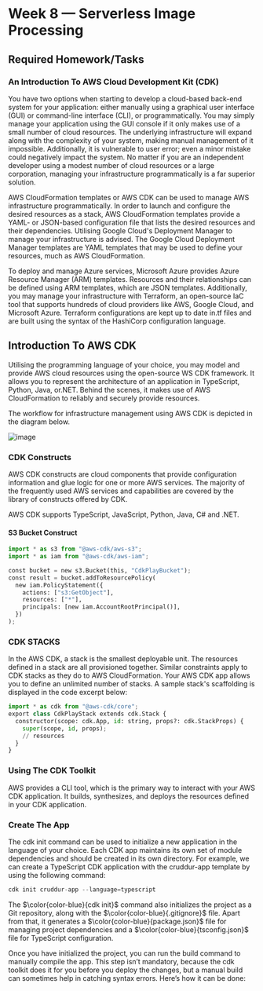 # Week 8 — Serverless Image Processing

## Required Homework/Tasks

### An Introduction To AWS Cloud Development Kit (CDK)

You have two options when starting to develop a cloud-based back-end system for your application: either manually using a graphical user interface (GUI) or command-line interface (CLI), or programmatically. You may simply manage your application using the GUI console if it only makes use of a small number of cloud resources. The underlying infrastructure will expand along with the complexity of your system, making manual management of it impossible. Additionally, it is vulnerable to user error; even a minor mistake could negatively impact the system. No matter if you are an independent developer using a modest number of cloud resources or a large corporation, managing your infrastructure programmatically is a far superior solution.


AWS CloudFormation templates or AWS CDK can be used to manage AWS infrastructure programmatically. In order to launch and configure the desired resources as a stack, AWS CloudFormation templates provide a YAML- or JSON-based configuration file that lists the desired resources and their dependencies. Utilising Google Cloud's Deployment Manager to manage your infrastructure is advised. The Google Cloud Deployment Manager templates are YAML templates that may be used to define your resources, much as AWS CloudFormation.

To deploy and manage Azure services, Microsoft Azure provides Azure Resource Manager (ARM) templates. Resources and their relationships can be defined using ARM templates, which are JSON templates. Additionally, you may manage your infrastructure with Terraform, an open-source IaC tool that supports hundreds of cloud providers like AWS, Google Cloud, and Microsoft Azure. Terraform configurations are kept up to date in.tf files and are built using the syntax of the HashiCorp configuration language.


## Introduction To AWS CDK

Utilising the programming language of your choice, you may model and provide AWS cloud resources using the open-source WS CDK framework. It allows you to represent the architecture of an application in TypeScript, Python, Java, or.NET. Behind the scenes, it makes use of AWS CloudFormation to reliably and securely provide resources.

The workflow for infrastructure management using AWS CDK is depicted in the diagram below.

![image](https://user-images.githubusercontent.com/88502375/234672996-77ad96fc-fffc-41f9-b3e7-b2ceb6bbfd85.png)


### CDK Constructs
AWS CDK constructs are cloud components that provide configuration information and glue logic for one or more AWS services. The majority of the frequently used AWS services and capabilities are covered by the library of constructs offered by CDK. 

AWS CDK supports TypeScript, JavaScript, Python, Java, C# and .NET.

#### S3 Bucket Construct 

```py
import * as s3 from "@aws-cdk/aws-s3";
import * as iam from "@aws-cdk/aws-iam";

const bucket = new s3.Bucket(this, "CdkPlayBucket");
const result = bucket.addToResourcePolicy(
  new iam.PolicyStatement({
    actions: ["s3:GetObject"],
    resources: ["*"],
    principals: [new iam.AccountRootPrincipal()],
  })
);
```

### CDK STACKS
In the AWS CDK, a stack is the smallest deployable unit. The resources defined in a stack are all provisioned together. Similar constraints apply to CDK stacks as they do to AWS CloudFormation. Your AWS CDK app allows you to define an unlimited number of stacks. A sample stack's scaffolding is displayed in the code excerpt below:

```py
import * as cdk from "@aws-cdk/core";
export class CdkPlayStack extends cdk.Stack {
  constructor(scope: cdk.App, id: string, props?: cdk.StackProps) {
    super(scope, id, props);
    // resources
  }
}
```

### Using The CDK Toolkit 

AWS provides a CLI tool, which is the primary way to interact with your AWS CDK application. It builds, synthesizes, and deploys the resources defined in your CDK application.

### Create The App
The cdk init command can be used to initialize a new application in the language of your choice. Each CDK app maintains its own set of module dependencies and should be created in its own directory. For example, we can create a TypeScript CDK application with the cruddur-app template by using the following command:

```py
cdk init cruddur-app --language=typescript
```

The $\color{color-blue}{cdk init}$ command also initializes the project as a Git repository, along with the $\color{color-blue}{.gitignore}$ file. Apart from that, it generates a $\color{color-blue}{package.json}$ file for managing project dependencies and a $\color{color-blue}{tsconfig.json}$ file for TypeScript configuration.

Once you have initialized the project, you can run the build command to manually compile the app. This step isn’t mandatory, because the cdk toolkit does it for you before you deploy the changes, but a manual build can sometimes help in catching syntax errors. Here’s how it can be done:

